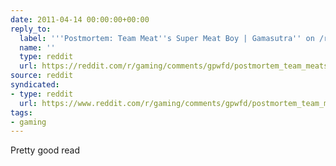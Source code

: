 ```yaml
---
date: 2011-04-14 00:00:00+00:00
reply_to:
  label: '''Postmortem: Team Meat''s Super Meat Boy | Gamasutra'' on /r/gaming'
  name: ''
  type: reddit
  url: https://reddit.com/r/gaming/comments/gpwfd/postmortem_team_meats_super_meat_boy_gamasutra/
source: reddit
syndicated:
- type: reddit
  url: https://www.reddit.com/r/gaming/comments/gpwfd/postmortem_team_meats_super_meat_boy_gamasutra/c1pdy2k/
tags:
- gaming
---
```


Pretty good read